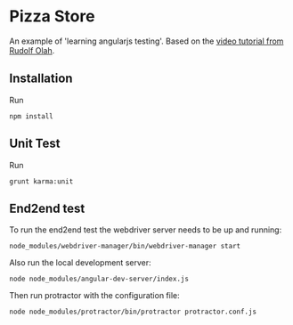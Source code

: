# Pizza Store

An example of 'learning angularjs testing'.
Based on the [video tutorial from Rudolf Olah](https://www.safaribooksonline.com/library/view/learning-angularjs-testing/9781782174899/).

## Installation

Run

    npm install

## Unit Test

Run

    grunt karma:unit

## End2end test

To run the end2end test the webdriver server needs to be up and running:

    node_modules/webdriver-manager/bin/webdriver-manager start

Also run the local development server:

    node node_modules/angular-dev-server/index.js

Then run protractor with the configuration file:

    node node_modules/protractor/bin/protractor protractor.conf.js 


